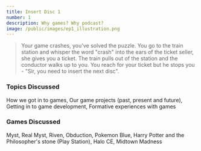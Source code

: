 ```yaml
---
title: Insert Disc 1
number: 1
description: Why games? Why podcast?
image: /public/images/ep1_illustration.png
---
```


> Your game crashes, you've solved the puzzle. You go to the train station and whisper the word "crash" into the ears of the ticket seller, she gives you a ticket. The train pulls out of the station and the conductor walks up to you. You reach for your ticket but he stops you - "Sir, you need to insert the next disc".

### Topics Discussed

How we got in to games, Our game projects (past, present and future), Getting in to game development, Formative experiences with games

### Games Discussed

Myst, Real Myst, Riven, Obduction, Pokemon Blue, Harry Potter and the Philosopher's stone (Play Station), Halo CE, Midtown Madness
